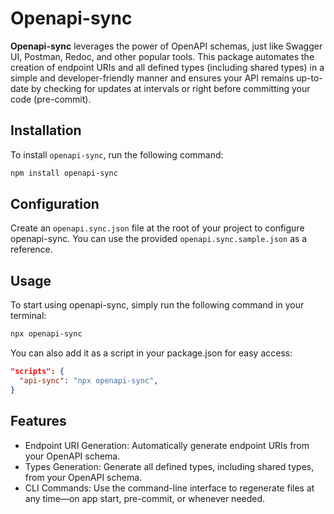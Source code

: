 # Openapi-sync

**Openapi-sync** leverages the power of OpenAPI schemas, just like Swagger UI, Postman, Redoc, and other popular tools. This package automates the creation of endpoint URIs and all defined types (including shared types) in a simple and developer-friendly manner and ensures your API remains up-to-date by checking for updates at intervals or right before committing your code (pre-commit).

## Installation

To install `openapi-sync`, run the following command:

```bash
npm install openapi-sync
```

## Configuration

Create an `openapi.sync.json` file at the root of your project to configure openapi-sync. You can use the provided `openapi.sync.sample.json` as a reference.

## Usage

To start using openapi-sync, simply run the following command in your terminal:

```bash
npx openapi-sync
```

You can also add it as a script in your package.json for easy access:

```json
"scripts": {
  "api-sync": "npx openapi-sync",
}
```

## Features

- Endpoint URI Generation: Automatically generate endpoint URIs from your OpenAPI schema.
- Types Generation: Generate all defined types, including shared types, from your OpenAPI schema.
- CLI Commands: Use the command-line interface to regenerate files at any time—on app start, pre-commit, or whenever needed.
